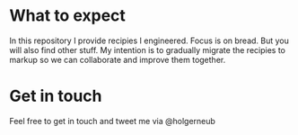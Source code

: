 # What to expect
In this repository I provide recipies I engineered. Focus is on bread. But you will also find other stuff. 
My intention is to gradually migrate the recipies to markup so we can collaborate and improve them together.

# Get in touch
Feel free to get in touch and tweet me via @holgerneub

